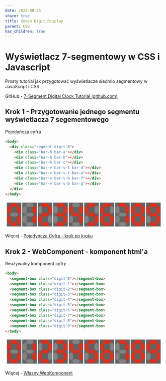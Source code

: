 ```yaml
---
date: 2023-08-25
share: true
title: Seven Digit Display
parent: CSS
has_children: true
---
```

# Wyświetlacz 7-segmentowy w CSS i Javascript

Prosty tutorial jak przygotować wyświetlacze siedmio segmentowy w JavaScript i CSS

GitHub - [7-Segment Digital Clock Tutorial (github.com)](https://github.com/owieczka/Tutorial-DigitalClock-JS)
## Krok 1 - Przygotowanie jednego segmentu wyświetlacza 7 segementowego

Pojedyńcza cyfra

```html
<body>
  <div class="segment digit-0">
    <div class="bar-h bar-a"></div>
    <div class="bar-h bar-b"></div>
    <div class="bar-h bar-c"></div>
    <div class="bar-v bar-v-t bar-d"></div>
    <div class="bar-v bar-v-t bar-e"></div>
    <div class="bar-v bar-v-b bar-f"></div>
    <div class="bar-v bar-v-b bar-g"></div>
  </div>
</body>
```

![Single Digit](../WebPage/css/css-assets/sevendigit/digit.jpg)

Więcej - [Pojedyńcza Cyfra - krok po kroku](seven-digit-display-step01.md)
## Krok 2 - WebComponent - komponent html'a

Reużywalny komponent cyfry
```html
<body>
  <segment-box class="digit-0"></segment-box>
  <segment-box class="digit-1"></segment-box>
  <segment-box class="digit-2"></segment-box>
  <segment-box class="digit-3"></segment-box>
  <segment-box class="digit-4"></segment-box>
  <segment-box class="digit-5"></segment-box>
  <segment-box class="digit-6"></segment-box>
  <segment-box class="digit-7"></segment-box>
  <segment-box class="digit-8"></segment-box>
  <segment-box class="digit-9"></segment-box>
</body>
```
![Single Digit](../WebPage/css/css-assets/sevendigit/digit.jpg)

Więcej - [Własny WebKomponent](seven-digit-display-step02.md) 